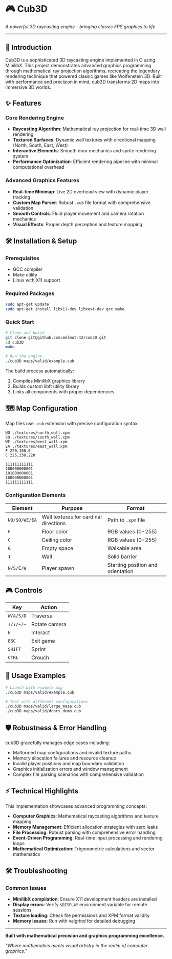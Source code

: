 # 🎮 Cub3D

*A powerful 3D raycasting engine - bringing classic FPS graphics to life*

---

## 📖 Introduction

Cub3D is a sophisticated 3D raycasting engine implemented in C using MinilibX. This project demonstrates advanced graphics programming through mathematical ray projection algorithms, recreating the legendary rendering technique that powered classic games like Wolfenstein 3D. Built with performance and precision in mind, cub3D transforms 2D maps into immersive 3D worlds.

## ✨ Features

### Core Rendering Engine
- **Raycasting Algorithm**: Mathematical ray projection for real-time 3D wall rendering
- **Textured Surfaces**: Dynamic wall textures with directional mapping (North, South, East, West)
- **Interactive Elements**: Smooth door mechanics and sprite rendering system
- **Performance Optimization**: Efficient rendering pipeline with minimal computational overhead

### Advanced Graphics Features
- **Real-time Minimap**: Live 2D overhead view with dynamic player tracking
- **Custom Map Parser**: Robust `.cub` file format with comprehensive validation
- **Smooth Controls**: Fluid player movement and camera rotation mechanics
- **Visual Effects**: Proper depth perception and texture mapping

## 🛠️ Installation & Setup

### Prerequisites
- GCC compiler
- Make utility
- Linux with X11 support

### Required Packages
```bash
sudo apt-get update
sudo apt-get install libx11-dev libxext-dev gcc make
```

### Quick Start
```bash
# Clone and build
git clone git@github.com:melmut-42/cub3D.git
cd cub3D
make

# Run the engine
./cub3D maps/valid/example.cub
```

The build process automatically:
1. Compiles MinilibX graphics library
2. Builds custom libft utility library  
3. Links all components with proper dependencies

## 🗺️ Map Configuration

Map files use `.cub` extension with precise configuration syntax:

```
NO ./textures/north_wall.xpm
SO ./textures/south_wall.xpm
WE ./textures/west_wall.xpm
EA ./textures/east_wall.xpm
F 220,100,0
C 225,230,220

111111111111
100000000001
101000000001
100000N00001
111111111111
```

### Configuration Elements
| Element | Purpose | Format |
|---------|---------|---------|
| `NO/SO/WE/EA` | Wall textures for cardinal directions | Path to `.xpm` file |
| `F` | Floor color | RGB values (0-255) |
| `C` | Ceiling color | RGB values (0-255) |
| `0` | Empty space | Walkable area |
| `1` | Wall | Solid barrier |
| `N/S/E/W` | Player spawn | Starting position and orientation |

## 🎮 Controls

| Key       | Action            |
|-----------|-----------------|
| `W/A/S/D` | Traverse         |
| `↑/↓/←/→` | Rotate camera    |
| `E`       | Interact         |
| `ESC`     | Exit game        |
| `SHIFT`   | Sprint           |
| `CTRL`    | Crouch           |

## 🚀 Usage Examples

```bash
# Launch with example map
./cub3D maps/valid/example.cub

# Test with different configurations
./cub3D maps/valid/large_maze.cub
./cub3D maps/valid/doors_demo.cub
```

## 🛡️ Robustness & Error Handling

cub3D gracefully manages edge cases including:
- Malformed map configurations and invalid texture paths
- Memory allocation failures and resource cleanup
- Invalid player positions and map boundary validation
- Graphics initialization errors and window management
- Complex file parsing scenarios with comprehensive validation

## ⚡ Technical Highlights

This implementation showcases advanced programming concepts:
- **Computer Graphics**: Mathematical raycasting algorithms and texture mapping
- **Memory Management**: Efficient allocation strategies with zero leaks
- **File Processing**: Robust parsing with comprehensive error handling
- **Event-Driven Programming**: Real-time input processing and rendering loops
- **Mathematical Optimization**: Trigonometric calculations and vector mathematics

## 🛠️ Troubleshooting

### Common Issues
- **MinilibX compilation**: Ensure X11 development headers are installed
- **Display errors**: Verify `$DISPLAY` environment variable for remote sessions
- **Texture loading**: Check file permissions and XPM format validity
- **Memory issues**: Run with valgrind for detailed debugging

---

**Built with mathematical precision and graphics programming excellence.**

*"Where mathematics meets visual artistry in the realm of computer graphics."*

